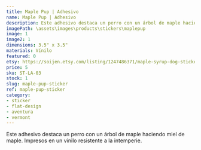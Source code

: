 ```yaml
---
title: Maple Pup | Adhesivo
name: Maple Pup | Adhesivo
description: Este adhesivo destaca un perro con un árbol de maple haciendo miel de maple. Impresos en un vínilo resistente a la intemperie.
imagePath: \assets\images\products\stickers\maplepup
image: 1
image2: 1
dimensions: 3.5" x 3.5"
materials: Vínilo
featured: 0
etsy: https://soijen.etsy.com/listing/1247486371/maple-syrup-dog-sticker-weatherproof?utm_source=Copy&utm_medium=ListingManager&utm_campaign=Share&utm_term=so.lmsm&share_time=1695260287696
price: 5
sku: ST-LA-03
stock: 1
slug: maple-pup-sticker
ref: maple-pup-sticker
category:
- sticker
- flat-design
- aventura
- vermont
---
```

Este adhesivo destaca un perro con un árbol de maple haciendo miel de maple. Impresos en un vínilo resistente a la intemperie.